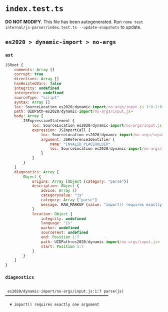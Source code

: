 # `index.test.ts`

**DO NOT MODIFY**. This file has been autogenerated. Run `rome test internal/js-parser/index.test.ts --update-snapshots` to update.

## `es2020 > dynamic-import > no-args`

### `ast`

```javascript
JSRoot {
	comments: Array []
	corrupt: true
	directives: Array []
	hasHoistedVars: false
	integrity: undefined
	interpreter: undefined
	sourceType: "script"
	syntax: Array []
	loc: SourceLocation es2020/dynamic-import/no-args/input.js 1:0-2:0
	path: UIDPath<es2020/dynamic-import/no-args/input.js>
	body: Array [
		JSExpressionStatement {
			loc: SourceLocation es2020/dynamic-import/no-args/input.js 1:0-1:9
			expression: JSImportCall {
				loc: SourceLocation es2020/dynamic-import/no-args/input.js 1:6-1:8
				argument: JSReferenceIdentifier {
					name: "INVALID_PLACEHOLDER"
					loc: SourceLocation es2020/dynamic-import/no-args/input.js 1:7-1:7
				}
			}
		}
	]
	diagnostics: Array [
		Object {
			origins: Array [Object {category: "parse"}]
			description: Object {
				advice: Array []
				categoryValue: "js"
				category: Array ["parse"]
				message: RAW_MARKUP {value: "import() requires exactly one argument"}
			}
			location: Object {
				integrity: undefined
				language: "js"
				marker: undefined
				sourceText: undefined
				end: Position 1:7
				path: UIDPath<es2020/dynamic-import/no-args/input.js>
				start: Position 1:7
			}
		}
	]
}
```

### `diagnostics`

```

 es2020/dynamic-import/no-args/input.js:1:7 parse(js) ━━━━━━━━━━━━━━━━━━━━━━━━━━━━━━━━━━━━━━━━━━━━━━

  ✖ import() requires exactly one argument


```
